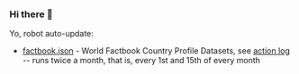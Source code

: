 ### Hi there 👋

Yo, robot auto-update:

- [factbook.json](https://github.com/factbook/factbook.json) - World Factbook Country Profile Datasets, see [action log](https://github.com/factbook/factbook/actions)  -- runs twice a month, that is, every 1st and 15th of every month  
